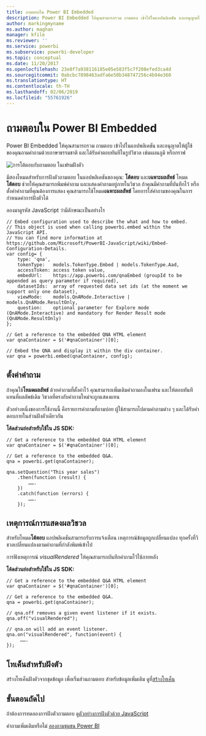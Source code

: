 ```yaml
---
title: ถามตอบใน Power BI Embedded
description: Power BI Embedded ให้คุณสามารถรวม ถามตอบ เข้าไปในแอปพลิเคชัน และอนุญาตให้ผู้ใช้ของคุณถามคำถามด้วยภาษาธรรมชาติ
author: markingmyname
ms.author: maghan
manager: kfile
ms.reviewer: ''
ms.service: powerbi
ms.subservice: powerbi-developer
ms.topic: conceptual
ms.date: 11/20/2017
ms.openlocfilehash: 23e0f7a938116185e05e583f5c7f208efed3ca4d
ms.sourcegitcommit: 0abcbc7898463adfa6e50b348747256c4b94e360
ms.translationtype: HT
ms.contentlocale: th-TH
ms.lasthandoff: 02/06/2019
ms.locfileid: "55761926"
---
```

# <a name="qa-in-power-bi-embedded"></a>ถามตอบใน Power BI Embedded

Power BI Embedded ให้คุณสามารถรวม ถามตอบ เข้าไปในแอปพลิเคชัน และอนุญาตให้ผู้ใช้ของคุณถามคำถามด้วยภาษาธรรมชาติ และได้รับคำตอบทันทีในรูปวิชวล เช่นแผนภูมิ หรือกราฟ

![การโต้ตอบกับถามตอบ ในเฟรมฝังตัว](media/qanda/embedded-qanda.gif)

มีสองโหมดสำหรับการฝังตัวถามตอบ ในแอปพลิเคชันของคุณ: **โต้ตอบ** และ**เฉพาะผลลัพธ์** โหมด**โต้ตอบ** ช่วยให้คุณสามารถพิมพ์คำถาม และแสดงคำถามอยู่ภายในวิชวล ถ้าคุณมีคำถามที่บันทึกไว้ หรือตั้งค่าคำถามที่คุณต้องการแสดง คุณสามารถใช้โหมด**เฉพาะผลลัพธ์** โดยการใส่คำถามของคุณในการกำหนดค่าการฝังตัวได้

ลองมาดูรหัส JavaScript ว่ามีลักษณะเป็นอย่างไร

```
// Embed configuration used to describe the what and how to embed.
// This object is used when calling powerbi.embed within the JavaScript API.
// You can find more information at https://github.com/Microsoft/PowerBI-JavaScript/wiki/Embed-Configuration-Details.
var config= {
    type: 'qna',
    tokenType:   models.TokenType.Embed | models.TokenType.Aad,
    accessToken: access token value,
    embedUrl:    https://app.powerbi.com/qnaEmbed (groupId to be appended as query parameter if required),
    datasetIds:  array of requested data set ids (at the moment we support only one dataset),
    viewMode:    models.QnAMode.Interactive | models.QnAMode.ResultOnly,
    question:    optional parameter for Explore mode (QnAMode.Interactive) and mandatory for Render Result mode (QnAMode.ResultOnly)
};

// Get a reference to the embedded QNA HTML element
var qnaContainer = $('#qnaContainer')[0];

// Embed the QNA and display it within the div container.
var qna = powerbi.embed(qnaContainer, config);
```

## <a name="set-question"></a>ตั้งค่าคำถาม

ถ้าคุณใช้**โหมดผลลัพธ์** ด้วยคำถามที่ตั้งค่าไว้ คุณสามารถเพิ่มเติมคำถามลงในเฟรม และให้ตอบทันทีแทนที่ผลลัพธ์เดิม วิชวลที่ตรงกับคำถามใหม่จะถูกแสดงแทน

ตัวอย่างหนึ่งของการใช้งานนี้ คือรายการคำถามที่ถามบ่อย ผู้ใช้สามารถไปตามคำถามต่าง ๆ และได้รับคำตอบภายในส่วนฝังตัวเดียวกัน

**โค้ดส่วนย่อสำหรับใช้ใน JS SDK:**  

```
// Get a reference to the embedded Q&A HTML element
var qnaContainer = $('#qnaContainer')[0];

// Get a reference to the embedded Q&A.
qna = powerbi.get(qnaContainer);

qna.setQuestion("This year sales")
    .then(function (result) {
        …….
    })
    .catch(function (errors) {
        …….
    });
```

## <a name="visual-rendered-event"></a>เหตุการณ์การแสดงผลวิชวล

สำหรับโหมด**โต้ตอบ** แอปพลิเคชันสามารถรับการแจ้งเตือน เหตุการณ์ข้อมูลถูกเปลี่ยนแปลง ทุกครั้งที่วิชวลเปลี่ยนแปลงตามคำถามที่กำลังพิมพ์เข้าไป

การฟังเหตุการณ์ *visualRendered* ให้คุณสามารถบันทึกคำถามไว้ใช้ภายหลัง 

**โค้ดส่วนย่อสำหรับใช้ใน JS SDK:**  

```
// Get a reference to the embedded Q&A HTML element
var qnaContainer = $('#qnaContainer')[0];

// Get a reference to the embedded Q&A.
qna = powerbi.get(qnaContainer);

// qna.off removes a given event listener if it exists.
qna.off("visualRendered");

// qna.on will add an event listener.
qna.on("visualRendered", function(event) {
     …….
});
```

## <a name="embed-token"></a>โทเค็นสำหรับฝังตัว

สร้างโทเค็นฝังตัวจากชุดข้อมูล เพื่อเริ่มส่วนถามตอบ สำหรับข้อมูลเพิ่มเติม ดูที่[สร้างโทเค็น](https://docs.microsoft.com/rest/api/power-bi/embedtoken)

## <a name="next-steps"></a>ขั้นตอนถัดไป

ถ้าต้องการทดลองการฝังตัวถามตอบ ดู[ตัวอย่างการฝังตัวด้วย JavaScript](https://microsoft.github.io/PowerBI-JavaScript/demo/)

คำถามเพิ่มเติมหรือไม่ [ลองถามชุมชน Power BI](http://community.powerbi.com/)
